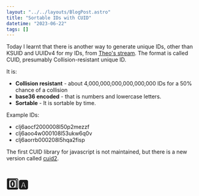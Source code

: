 ```yaml
---
layout: "../../layouts/BlogPost.astro"
title: "Sortable IDs with CUID"
datetime: "2023-06-22"
tags: []
---
```


Today I learnt that there is another way to generate unique IDs, other than KSUID and UUIDv4 for my IDs, from [Theo's stream](https://www.twitch.tv/theo). The format is called CUID, presumably Collision-resistant unique ID.

It is:
* **Collision resistant** - about 4,000,000,000,000,000,000 IDs for a 50% chance of a collision
* **base36 encoded** - that is numbers and lowercase letters.
* **Sortable** - It is sortable by time.

Example IDs:
* clj6aocf2000008l50p2mezzf
* clj6aoo4w000108l53ukw6q0v
* clj6aorrb000208l5hqa2fisp

The first CUID library for javascript is not maintained, but there is a new version called [cuid2](https://github.com/paralleldrive/cuid2).  

# 0️⃣🅰️️